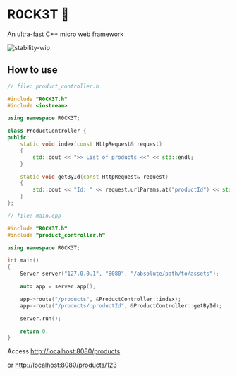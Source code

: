 # R0CK3T :rocket:
An ultra-fast C++ micro web framework

![stability-wip](https://img.shields.io/badge/stability-work_in_progress-lightgrey.svg)

## How to use

```c++
// file: product_controller.h

#include "R0CK3T.h"
#include <iostream>

using namespace R0CK3T;

class ProductController {
public:
	static void index(const HttpRequest& request)
	{
		std::cout << ">> List of products <<" << std::endl;
	}

	static void getById(const HttpRequest& request)
	{
		std::cout << "Id: " << request.urlParams.at("productId") << std::endl;
	}
};
```
```c++
// file: main.cpp

#include "R0CK3T.h"
#include "product_controller.h"

using namespace R0CK3T;

int main()
{
	Server server("127.0.0.1", "8080", "/absolute/path/to/assets");

	auto app = server.app();

	app->route("/products", &ProductController::index);
	app->route("/products/:productId", &ProductController::getById);

	server.run();

	return 0;
}
```

Access [http://localhost:8080/products](http://localhost:8080/products)

or [http://localhost:8080/products/123](http://localhost:8080/products/123)
